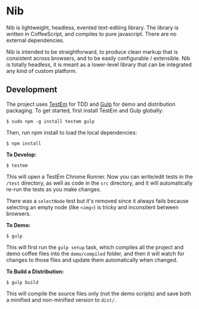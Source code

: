 Nib
===

Nib is lightweight, headless, evented text-editing library. The library is written in CoffeeScript, and compiles to pure javascript. There are no external dependencies.

Nib is intended to be straightforward, to produce clean markup that is consistent across browsers, and to be easily configurable / extensible. Nib is totally headless, it is meant as a lower-level library that can be integrated any kind of custom platform.


Development
-----------

The project uses [TestEm][1] for TDD and [Gulp][2] for demo and distribution packaging. To get started, first install TestEm and Gulp globally:

```shell
$ sudo npm -g install testem gulp
```

Then, run npm install to load the local dependencies:

```shell
$ npm install
```

**To Develop:**

```shell
$ testem
```

This will open a TestEm Chrome Runner. Now you can write/edit tests in the `/test` directory, as well as code in the `src` directory, and it will automatically re-run the tests as you make changes.

There was a ``selectNode`` test but it's removed since it always fails because selecting an empty node (like ``<img>``) is tricky and inconsitent between browsers.

**To Demo:**

```shell
$ gulp
```

This will first run the `gulp setup` task, which compiles all the project and demo coffee files into the `demo/compiled` folder, and then it will watch for changes to those files and update them automatically when changed.

**To Build a Distribution:**

```shell
$ gulp build
```

This will compile the source files only (not the demo scripts) and save both a minified and non-minified version to `dist/`.


[1]:https://github.com/airportyh/testem
[2]: http://gulpjs.com/
